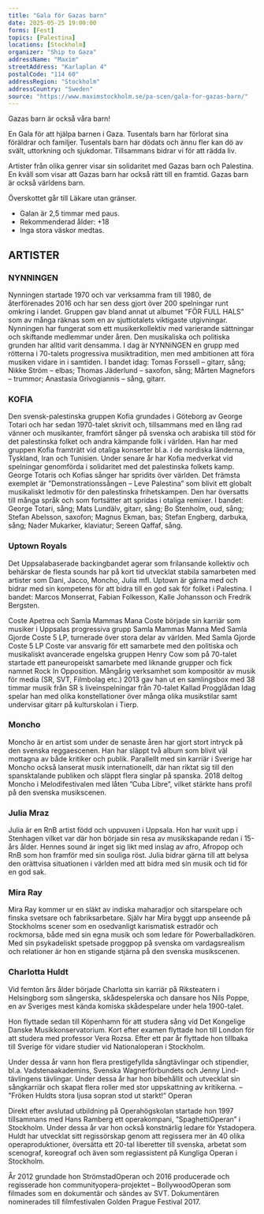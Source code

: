 ```yaml
---
title: "Gala för Gazas barn"
date: 2025-05-25 19:00:00
forms: [Fest]
topics: [Palestina]
locations: [Stockholm]
organizer: "Ship to Gaza"
addressName: "Maxim"
streetAddress: "Karlaplan 4"
postalCode: "114 60"
addressRegion: "Stockholm"
addressCountry: "Sweden"
source: "https://www.maximstockholm.se/pa-scen/gala-for-gazas-barn/"
---
```

Gazas barn är också våra barn!

En Gala för att hjälpa barnen i Gaza. Tusentals barn har förlorat sina föräldrar och familjer. Tusentals barn har dödats och ännu fler kan dö av svält, uttorkning och sjukdomar. Tillsammans bidrar vi för att rädda liv.

Artister från olika genrer visar sin solidaritet med Gazas barn och Palestina. En kväll som visar att Gazas barn har också rätt till en framtid. Gazas barn är också världens barn.

Överskottet går till Läkare utan gränser.

- Galan är 2,5 timmar med paus.
- Rekommenderad ålder: +18
- Inga stora väskor medtas.

 
## ARTISTER

### NYNNINGEN
Nynningen startade 1970 och var verksamma fram till 1980, de återförenades 2016 och har sen dess gjort över 200 spelningar runt omkring i landet. Gruppen gav bland annat ut albumet ”FÖR FULL HALS” som av många räknas som en av sjuttiotalets viktigaste utgivningar. Nynningen har fungerat som ett musikerkollektiv med varierande sättningar och skiftande medlemmar under åren. Den musikaliska och politiska grunden har alltid varit densamma. I dag är NYNNiNGEN en grupp med rötterna i 70-talets progressiva musiktradition, men med ambitionen att föra musiken vidare in i samtiden. I bandet idag: Tomas Forssell – gitarr, sång; Nikke Ström – elbas; Thomas Jäderlund – saxofon, sång; Mårten Magnefors – trummor; Anastasia Grivogiannis – sång, gitarr.

### KOFIA
Den svensk-palestinska gruppen Kofia grundades i Göteborg av George Totari och har sedan 1970-talet skrivit och, tillsammans med en lång rad vänner och musikanter, framfört sånger på svenska och arabiska till stöd för det palestinska folket och andra kämpande folk i världen. Han har med gruppen Kofia framträtt vid otaliga konserter bl.a. i de nordiska länderna, Tyskland, Iran och Tunisien. Under senare år har Kofia medverkat vid spelningar genomförda i solidaritet med det palestinska folkets kamp.  George Totaris och Kofias sånger har spridits över världen. Det främsta exemplet är ”Demonstrationssången – Leve Palestina” som blivit ett globalt musikaliskt ledmotiv för den palestinska frihetskampen. Den har översatts till många språk och som fortsätter att spridas i otaliga remixer.
I bandet: George Totari, sång; Mats Lundälv, gitarr, sång; Bo Stenholm, oud, sång; Stefan Abelsson, saxofon; Magnus Ekman, bas; Stefan Engberg, darbuka, sång; Nader Mukarker, klaviatur; Sereen Qaffaf, sång.

### Uptown Royals
Det Uppsalabaserade backingbandet agerar som frilansande kollektiv och behärskar de flesta sounds har på kort tid utvecklat stabila samarbeten med artister som Dani, Jacco, Moncho, Julia mfl. Uptown är gärna med och bidrar med sin kompetens för att bidra till en god sak för folket i Palestina. I bandet: Marcos Monserrat, Fabian Folkesson, Kalle Johansson och Fredrik Bergsten.

Coste Apetrea och Samla Mammas Mana
Coste började sin karriär som musiker i Uppsalas progressiva grupp Samla Mammas Manna Med Samla Gjorde Coste 5 LP, turnerade över stora delar av världen. Med Samla Gjorde Coste 5 LP Coste var ansvarig för ett samarbete med den politiska och musikaliskt avancerade engelska gruppen Henry Cow som på 70-talet startade ett paneuropeiskt samarbete med liknande grupper och fick namnet Rock In Opposition. Mångårig verksamhet som kompositör av musik för media (SR, SVT, Filmbolag etc.) 2013 gav han ut en samlingsbox med 38 timmar musik från SR ́s liveinspelningar från 70-talet Kallad Progglådan Idag spelar han med olika konstellationer över många olika musikstilar samt undervisar gitarr på kulturskolan i Tierp. 

### Moncho
Moncho är en artist som under de senaste åren har gjort stort intryck på den svenska reggaescenen. Han har släppt två album som blivit väl mottagna av både kritiker och publik. Parallellt med sin karriär i Sverige har Moncho också lanserat musik internationellt, där han riktat sig till den spansktalande publiken och släppt flera singlar på spanska. 2018 deltog Moncho i Melodifestivalen med låten ”Cuba Libre”, vilket stärkte hans profil på den svenska musikscenen.

### Julia Mraz
Julia är en RnB artist född och uppvuxen i Uppsala. Hon har vuxit upp i Stenhagen vilket var där hon började sin resa av musikskapande redan i 15-års ålder. Hennes sound är inget sig likt med inslag av afro, Afropop och RnB som hon framför med sin souliga röst. Julia bidrar gärna till att belysa den orättvisa situationen i världen med att bidra med sin musik och tid för en god sak.

### Mira Ray
Mira Ray kommer ur en släkt av indiska maharadjor och sitarspelare och finska svetsare och fabriksarbetare. Själv har Mira byggt upp anseende på Stockholms scener som en osedvanligt karismatisk estradör och rockmorsa, både med sin egna musik och som ledare för Powerballadkören. Med sin psykadeliskt spetsade proggpop på svenska om vardagsrealism och relationer är hon en stigande stjärna på den svenska musikscenen. 

### Charlotta Huldt
Vid femton års ålder började Charlotta sin karriär på Riksteatern i Helsingborg som sångerska, skådespelerska och dansare hos Nils Poppe, en av Sveriges mest kända komiska skådespelare under hela 1900-talet. 

Hon flyttade sedan till Köpenhamn för att studera sång vid Det Kongelige Danske Musikkonservatorium. Kort efter examen flyttade hon till London för att studera med professor Vera Rozsa. Efter ett par år flyttade hon tillbaka till Sverige för vidare studier vid Nationaloperan i Stockholm.

Under dessa år vann hon flera prestigefyllda sångtävlingar och stipendier, bl.a. Vadstenaakademins, Svenska Wagnerförbundets och Jenny Lind-tävlingens tävlingar. Under dessa år har hon bibehållit och utvecklat sin sångkarriär och skapat flera roller med stor uppskattning av kritikerna. – ”Fröken Huldts stora ljusa sopran stod ut starkt!” Operan

Direkt efter avslutad utbildning på Operahögskolan startade hon 1997 tillsammans med Hans Ramberg ett operakompani, ”SpaghettiOperan” i Stockholm. Under dessa år var hon också konstnärlig ledare för Ystadopera. Huldt har utvecklat sitt regissörskap genom att regissera mer än 40 olika operaproduktioner, översätta ett 20-tal liberetter till svenska, arbetat som scenograf, koreograf och även som regiassistent på Kungliga Operan i Stockholm.

År 2012 grundade hon StrömstadOperan och 2016 producerade och regisserade hon communityopera-projektet – BollywoodOperan som filmades som en dokumentär och sändes av SVT. Dokumentären nominerades till filmfestivalen Golden Prague Festival 2017.